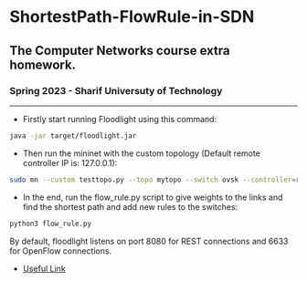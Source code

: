 # ShortestPath-FlowRule-in-SDN
## The Computer Networks course extra homework.
### Spring 2023 - Sharif Universuty of Technology
---
- Firstly start running Floodlight using this command:

```sh
java -jar target/floodlight.jar
```

- Then run the mininet with the custom topology (Default remote controller IP is: 127.0.0.1):

```bash
sudo mn --custom testtopo.py --topo mytopo --switch ovsk --controller=remote --link=tc
```

- In the end, run the flow_rule.py script to give weights to the links and find the shortest path and add new rules to the switches:

```sh
python3 flow_rule.py
```

By default, floodlight listens on port 8080 for REST connections and 6633 for OpenFlow connections.

- [Useful Link](https://floodlight.atlassian.net/wiki/spaces/floodlightcontroller/pages/1343539/Floodlight+REST+API)
